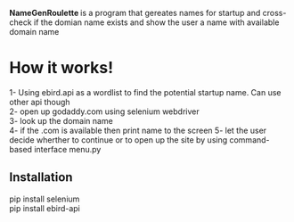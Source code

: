 <b>NameGenRoulette </b> is a program that gereates names for startup and cross-check if the domian name exists and show the user a name with available domain name 

<h1> How it works!</h1> 

1- Using ebird.api as a wordlist to find the potential startup name. Can use other api though   
2- open up godaddy.com using selenium webdriver  
3- look up the domain name  
4- if the .com is available then print name to the screen 
5- let the user decide wherther to continue or to open up the site by using command-based interface menu.py 

<h2> Installation </h2>

pip install selenium <br /> 
pip install ebird-api

